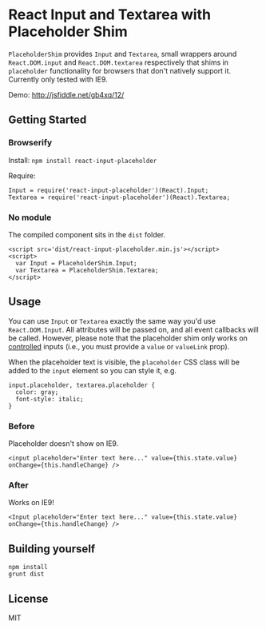 React Input and Textarea with Placeholder Shim
=======================

`PlaceholderShim` provides `Input` and `Textarea`, small wrappers around `React.DOM.input`  and `React.DOM.textarea` respectively that shims in `placeholder` functionality for browsers that don't natively support it. Currently only tested with IE9.

Demo: http://jsfiddle.net/gb4xq/12/

## Getting Started

### Browserify

Install: `npm install react-input-placeholder`

Require:
```
Input = require('react-input-placeholder')(React).Input;
Textarea = require('react-input-placeholder')(React).Textarea;
```

### No module

The compiled component sits in the `dist` folder.

```
<script src='dist/react-input-placeholder.min.js'></script>
<script>
  var Input = PlaceholderShim.Input;
  var Textarea = PlaceholderShim.Textarea;
</script>
```

## Usage

You can use `Input` or `Textarea` exactly the same way you'd use `React.DOM.Input`. All attributes will be passed on, and all event callbacks will be called. However, please note that the placeholder shim only works on [controlled](http://facebook.github.io/react/docs/forms.html#controlled-components) inputs (i.e., you must provide a `value` or `valueLink` prop).

When the placeholder text is visible, the `placeholder` CSS class will be added to the `input` element so you can style it, e.g.
```
input.placeholder, textarea.placeholder {
  color: gray;
  font-style: italic;
}
```

### Before

Placeholder doesn't show on IE9.

```
<input placeholder="Enter text here..." value={this.state.value} onChange={this.handleChange} />
```

### After

Works on IE9!

```
<Input placeholder="Enter text here..." value={this.state.value} onChange={this.handleChange} />
```

## Building yourself

```
npm install
grunt dist
```

## License

MIT
